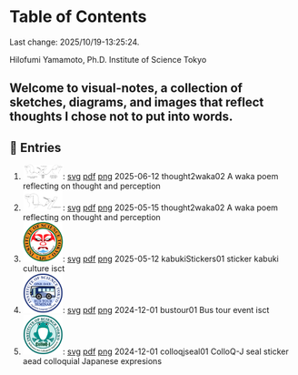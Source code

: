 # Table of Contents

Last change: 2025/10/19-13:25:24.

Hilofumi Yamamoto, Ph.D. Institute of Science Tokyo

Welcome to visual-notes, a collection of sketches, diagrams, and images that reflect thoughts I chose not to put into words.
---

## 📅 Entries

<prettier-ignore>

1. <img src="./images/thought2waka02.png" alt="thought2waka02" width="70">:
   [svg](./images/thought2waka02.svg)
   [pdf](./images/thought2waka02.pdf)
   [png](./images/thought2waka02.png)
   2025-06-12 thought2waka02
   A waka poem reflecting on thought and perception
1. <img src="./images/thought2waka01.png" alt="thought2waka01" width="70">:
   [svg](./images/thought2waka01.svg)
   [pdf](./images/thought2waka01.pdf)
   [png](./images/thought2waka01.png)
   2025-05-15 thought2waka02
   A waka poem reflecting on thought and perception
1. <img src="./images/kabukiStickers01.png" alt="kabukiStickers01" width="70">:
   [svg](./images/kabukiStickers01.svg)
   [pdf](./images/kabukiStickers01.pdf)
   [png](./images/kabukiStickers01.png)
   2025-05-12 kabukiStickers01 
    sticker kabuki culture isct 
1. <img src="./images/bustour01.png" alt="bustour01" width="70">:
   [svg](./images/bustour01.svg)
   [pdf](./images/bustour01.pdf)
   [png](./images/bustour01.png)
   2024-12-01 bustour01
    Bus tour event isct
1. <img src="./images/colloqjseal01.png" alt="colloqjseal01" width="70">:
    [svg](./images/colloqjseal01.svg)
    [pdf](./images/colloqjseal01.pdf)
    [png](./images/colloqjseal01.png)
    2024-12-01 colloqjseal01
    ColloQ-J seal sticker aead colloquial Japanese expresions


